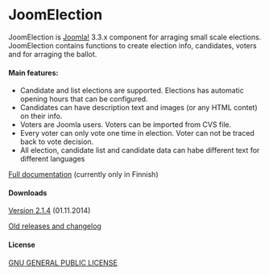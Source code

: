 JoomElection
===================

JoomElection is [Joomla!](http://www.joomla.org/) 3.3.x component for arraging small scale elections. JoomElection contains functions to create election info, candidates, voters and for arraging the ballot.

#### Main features:
* Candidate and list elections are supported. Elections has automatic opening hours that can be configured.
* Candidates can have description text and images (or any HTML contet) on their info.
* Voters are Joomla users. Voters can be imported from CVS file.
* Every voter can only vote one time in election. Voter can not be traced back to vote decision.
* All election, candidate list and candidate data can habe different text for different languages

[Full documentation](https://github.com/anttikekki/joomla-joomelection/wiki) (currently only in Finnish)

#### Downloads
[Version 2.1.4](https://github.com/anttikekki/joomla-joomelection/archive/2.1.4.zip) (01.11.2014)

[Old releases and changelog](https://github.com/anttikekki/joomla-joomelection/releases)

#### License
[GNU GENERAL PUBLIC LICENSE](http://www.gnu.org/copyleft/gpl.html)
